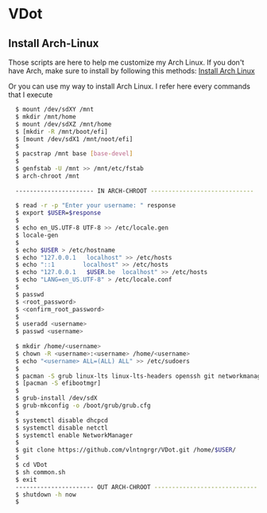 # VDot

## Install Arch-Linux
Those scripts are here to help me customize my Arch Linux. 
If you don't have Arch, make sure to install by following this methods:
[Install Arch Linux](https://wiki.archlinux.org/index.php/installation_guide)

Or you can use my way to install Arch Linux. I refer here every commands that I execute

```bash
  $ mount /dev/sdXY /mnt 
  $ mkdir /mnt/home 
  $ mount /dev/sdXZ /mnt/home
  $ [mkdir -R /mnt/boot/efi]
  $ [mount /dev/sdX1 /mnt/noot/efi]
  $ 
  $ pacstrap /mnt base [base-devel]
  $ 
  $ genfstab -U /mnt >> /mnt/etc/fstab
  $ arch-chroot /mnt
  
  ---------------------- IN ARCH-CHROOT -----------------------------
  
  $ read -r -p "Enter your username: " response
  $ export $USER=$response
  $
  $ echo en_US.UTF-8 UTF-8 >> /etc/locale.gen
  $ locale-gen
  $
  $ echo $USER > /etc/hostname
  $ echo "127.0.0.1   localhost" >> /etc/hosts
  $ echo "::1        localhost" >> /etc/hosts
  $ echo "127.0.0.1   $USER.be  localhost" >> /etc/hosts
  $ echo "LANG=en_US.UTF-8" > /etc/locale.conf
  $
  $ passwd
  $ <root_password> 
  $ <confirm_root_password>
  $
  $ useradd <username>
  $ passwd <username>
  
  $ mkdir /home/<username>
  $ chown -R <username>:<username> /home/<username>
  $ echo "<username> ALL=(ALL) ALL" >> /etc/sudoers
  $
  $ pacman -S grub linux-lts linux-lts-headers openssh git networkmanager 
  $ [pacman -S efibootmgr]
  $
  $ grub-install /dev/sdX
  $ grub-mkconfig -o /boot/grub/grub.cfg
  $
  $ systemctl disable dhcpcd 
  $ systemctl disable netctl 
  $ systemctl enable NetworkManager
  $ 
  $ git clone https://github.com/vlntngrgr/VDot.git /home/$USER/
  $
  $ cd VDot
  $ sh common.sh
  $ exit
  ---------------------- OUT ARCH-CHROOT -----------------------------
  $ shutdown -h now
  $
```

